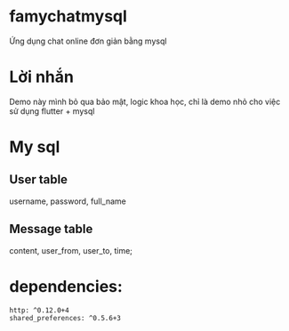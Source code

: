 # famychatmysql
Ứng dụng chat online đơn giản bằng mysql
# Lời nhắn
Demo này mình bỏ qua bảo mật, logic khoa học, chỉ là demo nhỏ cho việc sử dụng flutter + mysql
# My sql
## User table
username, password, full_name
## Message table
content, user_from, user_to, time;
# dependencies:
    http: ^0.12.0+4
    shared_preferences: ^0.5.6+3
